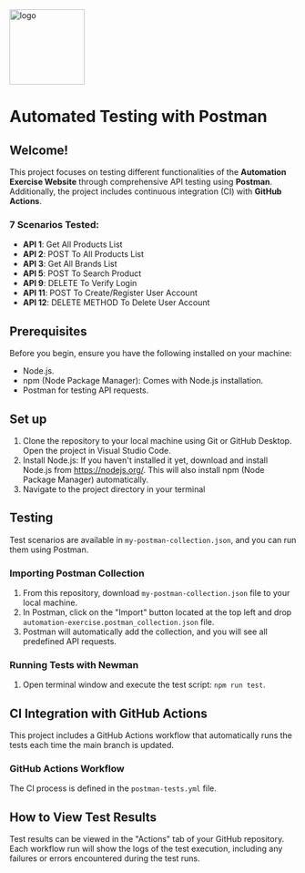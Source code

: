 <img width="132" alt="logo" src="https://github.com/user-attachments/assets/c0641cf3-4421-49be-b3db-c7f82cba3a97">

# Automated Testing with Postman

## Welcome!

This project focuses on testing different functionalities of the **Automation Exercise Website** through comprehensive API testing using **Postman**. Additionally, the project includes continuous integration (CI) with **GitHub Actions**.

### 7 Scenarios Tested:
- **API 1**: Get All Products List
- **API 2**: POST To All Products List
- **API 3**: Get All Brands List
- **API 5**: POST To Search Product
- **API 9**: DELETE To Verify Login
- **API 11**: POST To Create/Register User Account
- **API 12**: DELETE METHOD To Delete User Account


## Prerequisites
Before you begin, ensure you have the following installed on your machine:
- Node.js.
- npm (Node Package Manager): Comes with Node.js installation.
- Postman for testing API requests.

## Set up
1. Clone the repository to your local machine using Git or GitHub Desktop.
Open the project in Visual Studio Code.
2. Install Node.js: If you haven't installed it yet, download and install Node.js from https://nodejs.org/. This will also install npm (Node Package Manager) automatically.
3. Navigate to the project directory in your terminal

## Testing
Test scenarios are available in `my-postman-collection.json`, and you can run them using Postman.

### Importing Postman Collection
1. From this repository, download `my-postman-collection.json` file to your local machine.
2. In Postman, click on the "Import" button located at the top left and drop `automation-exercise.postman_collection.json` file.
3. Postman will automatically add the collection, and you will see all predefined API requests.

### Running Tests with Newman
1. Open terminal window and execute the test script: `npm run test`.

## CI Integration with GitHub Actions
This project includes a GitHub Actions workflow that automatically runs the tests each time the main branch is updated.

### GitHub Actions Workflow
The CI process is defined in the `postman-tests.yml` file.

## How to View Test Results
Test results can be viewed in the "Actions" tab of your GitHub repository. Each workflow run will show the logs of the test execution, including any failures or errors encountered during the test runs.

